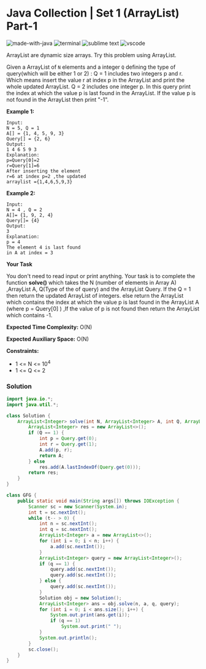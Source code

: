 # Java Collection | Set 1 (ArrayList) Part-1
![made-with-java](https://img.shields.io/badge/Made%20with-Java-007396.svg)
![terminal](https://img.shields.io/badge/Windows%20Terminal-4D4D4D?logo=windows%20terminal&logoColor=white)
![sublime text](https://img.shields.io/badge/sublime_text-%23575757.svg?logo=sublime-text&logoColor=important)
![vscode](https://img.shields.io/badge/Visual_Studio_Code-0078D4?logo=visual%20studio%20code&logoColor=white)

ArrayList are dynamic size arrays. Try this problem using ArrayList.

Given a ArrayList of `N` elements and a integer `Q` defining the type of query(which will be either 1 or 2) :
Q = 1 includes two integers p and r. Which means insert the value r at index p in the ArrayList and print the whole updated ArrayList.
Q = 2 includes one integer p. In this query print the index at which the value p is last found in the ArrayList. If the value p is not found in the ArrayList then print "-1".

__Example 1:__
```
Input:
N = 5, Q = 1
A[] = {1, 4, 5, 9, 3}
Query[] = {2, 6}
Output:
1 4 6 5 9 3
Explanation:
p=Query[0]=2
r=Query[1]=6
After inserting the element
r=6 at index p=2 ,the updated
arraylist ={1,4,6,5,9,3}
```
__Example 2:__
```
Input:
N = 4 , Q = 2
A[]= {1, 9, 2, 4}
Query[]= {4}
Output:
3
Explanation:
p = 4
The element 4 is last found
in A at index = 3
```
__Your Task__

You don't need to read input or print anything. Your task is to complete the function **solve()** which takes the N (number of elements in Array A) ,ArrayList A, Q(Type of the of query) and the ArrayList Query. If the Q = 1 then return the updated ArrayList of integers. else return the ArrayList which contains the index at which the value p is last found in the ArrayList A (where p = Query[0] ) ,If the value of p is not found then return the ArrayList which contains -1.

**Expected Time Complexity:** O(N)

**Expected Auxiliary Space:** O(N)

__Constraints:__
- 1 <= N <= 10<sup>4</sup>
- 1 <= Q <= 2

### Solution
```java
import java.io.*;
import java.util.*;

class Solution {
    ArrayList<Integer> solve(int N, ArrayList<Integer> A, int Q, ArrayList<Integer> Query) {
        ArrayList<Integer> res = new ArrayList<>();
        if (Q == 1) {
            int p = Query.get(0);
            int r = Query.get(1);
            A.add(p, r);
            return A;
        } else
            res.add(A.lastIndexOf(Query.get(0)));
        return res;
    }
}

class GFG {
    public static void main(String args[]) throws IOException {
        Scanner sc = new Scanner(System.in);
        int t = sc.nextInt();
        while (t-- > 0) {
            int n = sc.nextInt();
            int q = sc.nextInt();
            ArrayList<Integer> a = new ArrayList<>();
            for (int i = 0; i < n; i++) {
                a.add(sc.nextInt());
            }
            ArrayList<Integer> query = new ArrayList<Integer>();
            if (q == 1) {
                query.add(sc.nextInt());
                query.add(sc.nextInt());
            } else {
                query.add(sc.nextInt());
            }
            Solution obj = new Solution();
            ArrayList<Integer> ans = obj.solve(n, a, q, query);
            for (int i = 0; i < ans.size(); i++) {
                System.out.print(ans.get(i));
                if (q == 1)
                    System.out.print(" ");
            }
            System.out.println();
        }
        sc.close();
    }
}
```